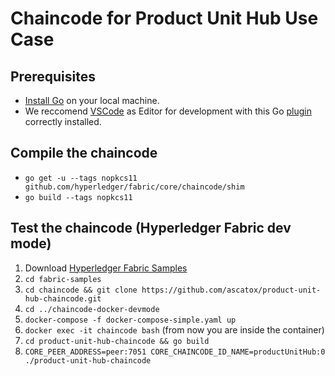 # Chaincode for Product Unit Hub Use Case
## Prerequisites
* [Install Go](https://golang.org/doc/install) on your local machine.
* We reccomend [VSCode](https://code.visualstudio.com/) as Editor for development with this Go [plugin](https://code.visualstudio.com/docs/languages/go) correctly installed.
## Compile the chaincode
* `go get -u --tags nopkcs11 github.com/hyperledger/fabric/core/chaincode/shim`
* `go build --tags nopkcs11`
## Test the chaincode (Hyperledger Fabric dev mode)
1. Download [Hyperledger Fabric Samples](https://hyperledger-fabric.readthedocs.io/en/latest/samples.html)
2. `cd fabric-samples`
3. `cd chaincode && git clone https://github.com/ascatox/product-unit-hub-chaincode.git`
4. `cd ../chaincode-docker-devmode`
5. `docker-compose -f docker-compose-simple.yaml up`
6. `docker exec -it chaincode bash` (from now you are inside the container)
7. `cd product-unit-hub-chaincode && go build`
8. `CORE_PEER_ADDRESS=peer:7051 CORE_CHAINCODE_ID_NAME=productUnitHub:0 ./product-unit-hub-chaincode`



